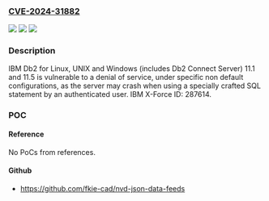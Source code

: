 ### [CVE-2024-31882](https://cve.mitre.org/cgi-bin/cvename.cgi?name=CVE-2024-31882)
![](https://img.shields.io/static/v1?label=Product&message=Db2%20for%20Linux%2C%20UNIX%20and%20Windows&color=blue)
![](https://img.shields.io/static/v1?label=Version&message=%3D%2011.1%2C%2011.5%20&color=brighgreen)
![](https://img.shields.io/static/v1?label=Vulnerability&message=CWE-943%20Improper%20Neutralization%20of%20Special%20Elements%20in%20Data%20Query%20Logic&color=brighgreen)

### Description

IBM Db2 for Linux, UNIX and Windows (includes Db2 Connect Server) 11.1 and 11.5 is vulnerable to a denial of service, under specific non default configurations, as the server may crash when using a specially crafted SQL statement by an authenticated user.  IBM X-Force ID:  287614.

### POC

#### Reference
No PoCs from references.

#### Github
- https://github.com/fkie-cad/nvd-json-data-feeds

